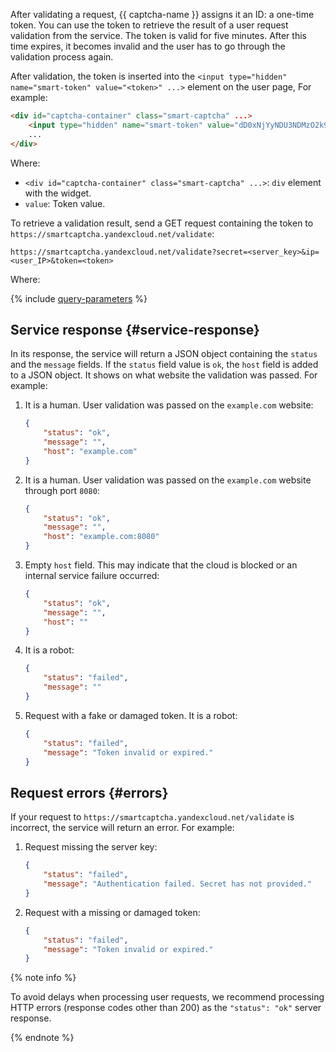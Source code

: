After validating a request, {{ captcha-name }} assigns it an ID: a one-time token. You can use the token to retrieve the result of a user request validation from the service. The token is valid for five minutes. After this time expires, it becomes invalid and the user has to go through the validation process again.

After validation, the token is inserted into the `<input type="hidden" name="smart-token" value="<token>" ...>` element on the user page, For example:

```HTML
<div id="captcha-container" class="smart-captcha" ...>
    <input type="hidden" name="smart-token" value="dD0xNjYyNDU3NDMzO2k9MmEwMjo2Yjg6YjA4MTpiNTk3OjoxOjFiO0Q9MjVCREY1RDgzMDBERjQ3QjExNkUyMDJDNjJFNEI3Q0Y0QjYzRkRDNzJEMkV********DNjMxODgzMUM0REZBNzI1QUE1QzUwO3U9MTY2MjQ1NzQzMzk5MTEwNjQxNTtoPTg4MWRjMDc2YzE3MjkxNGUwNDgwMTVkYzhl********">
    ...
</div>
```

Where:

* `<div id="captcha-container" class="smart-captcha" ...>`: `div` element with the widget.
* `value`: Token value.

To retrieve a validation result, send a GET request containing the token to `https://smartcaptcha.yandexcloud.net/validate`:

```TEXT
https://smartcaptcha.yandexcloud.net/validate?secret=<server_key>&ip=<user_IP>&token=<token>
```

Where:

{% include [query-parameters](../../_includes/smartcaptcha/query-parameters.md) %}

## Service response {#service-response}

In its response, the service will return a JSON object containing the `status` and the `message` fields. If the `status` field value is `ok`, the `host` field is added to a JSON object. It shows on what website the validation was passed. For example:

1. It is a human. User validation was passed on the `example.com` website:

   ```json
   {
       "status": "ok",
       "message": "",
       "host": "example.com"
   }
   ```

1. It is a human. User validation was passed on the `example.com` website through port `8080`:

   ```json
   {
       "status": "ok",
       "message": "",
       "host": "example.com:8080"
   }
   ```

1. Empty `host` field. This may indicate that the cloud is blocked or an internal service failure occurred:

   ```json
   {
       "status": "ok",
       "message": "",
       "host": ""
   }
   ```

1. It is a robot:

   ```json
   {
       "status": "failed",
       "message": ""
   }
   ```

1. Request with a fake or damaged token. It is a robot:

   ```json
   {
       "status": "failed",
       "message": "Token invalid or expired."
   }
   ```

## Request errors {#errors}

If your request to `https://smartcaptcha.yandexcloud.net/validate` is incorrect, the service will return an error. For example:

1. Request missing the server key:

   ```JSON
   {
       "status": "failed",
       "message": "Authentication failed. Secret has not provided."
   }
   ```

1. Request with a missing or damaged token:

   ```JSON
   {
       "status": "failed",
       "message": "Token invalid or expired."
   }
   ```

{% note info %}

To avoid delays when processing user requests, we recommend processing HTTP errors (response codes other than 200) as the `"status": "ok"` server response.

{% endnote %}